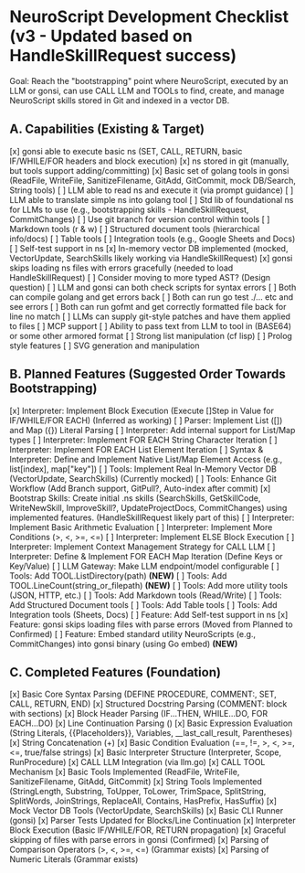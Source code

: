 # NeuroScript Development Checklist (v3 - Updated based on HandleSkillRequest success)

Goal: Reach the "bootstrapping" point where NeuroScript, executed by an LLM or gonsi, can use CALL LLM and TOOLs to find, create, and manage NeuroScript skills stored in Git and indexed in a vector DB.

## A. Capabilities (Existing & Target)

[x] gonsi able to execute basic ns (SET, CALL, RETURN, basic IF/WHILE/FOR headers and block execution)
[x] ns stored in git (manually, but tools support adding/committing)
[x] Basic set of golang tools in gonsi (ReadFile, WriteFile, SanitizeFilename, GitAdd, GitCommit, mock DB/Search, String tools)
[ ] LLM able to read ns and execute it (via prompt guidance)
[ ] LLM able to translate simple ns into golang tool
[ ] Std lib of foundational ns for LLMs to use (e.g., bootstrapping skills - HandleSkillRequest, CommitChanges)
[ ] Use git branch for version control within tools
[ ] Markdown tools (r & w)
[ ] Structured document tools (hierarchical info/docs)
[ ] Table tools
[ ] Integration tools (e.g., Google Sheets and Docs)
[ ] Self-test support in ns
[x] In-memory vector DB implemented (mocked, VectorUpdate, SearchSkills likely working via HandleSkillRequest)
[x] gonsi skips loading ns files with errors gracefully (needed to load HandleSkillRequest)
[ ] Consider moving to more typed AST? (Design question)
[ ] LLM and gonsi can both check scripts for syntax errors
[ ] Both can compile golang and get errors back
[ ] Both can run go test ./... etc and see errors
[ ] Both can run gofmt and get correctly formatted file back for line no match
[ ] LLMs can supply git-style patches and have them applied to files
[ ] MCP support
[ ] Ability to pass text from LLM to tool in (BASE64) or some other armored format
[ ] Strong list manipulation (cf lisp)
[ ] Prolog style features
[ ] SVG generation and manipulation


## B. Planned Features (Suggested Order Towards Bootstrapping)

[x] Interpreter: Implement Block Execution (Execute []Step in Value for IF/WHILE/FOR EACH) (Inferred as working)
[ ] Parser: Implement List ([]) and Map ({}) Literal Parsing
[ ] Interpreter: Add internal support for List/Map types
[ ] Interpreter: Implement FOR EACH String Character Iteration
[ ] Interpreter: Implement FOR EACH List Element Iteration
[ ] Syntax & Interpreter: Define and Implement Native List/Map Element Access (e.g., list[index], map["key"])
[ ] Tools: Implement Real In-Memory Vector DB (VectorUpdate, SearchSkills) (Currently mocked)
[ ] Tools: Enhance Git Workflow (Add Branch support, GitPull?, Auto-index after commit)
[x] Bootstrap Skills: Create initial .ns skills (SearchSkills, GetSkillCode, WriteNewSkill, ImproveSkill?, UpdateProjectDocs, CommitChanges) using implemented features. (HandleSkillRequest likely part of this)
[ ] Interpreter: Implement Basic Arithmetic Evaluation
[ ] Interpreter: Implement More Conditions (>, <, >=, <=)
[ ] Interpreter: Implement ELSE Block Execution
[ ] Interpreter: Implement Context Management Strategy for CALL LLM
[ ] Interpreter: Define & Implement FOR EACH Map Iteration (Define Keys or Key/Value)
[ ] LLM Gateway: Make LLM endpoint/model configurable
[ ] Tools: Add TOOL.ListDirectory(path) **(NEW)**
[ ] Tools: Add TOOL.LineCount(string_or_filepath) **(NEW)**
[ ] Tools: Add more utility tools (JSON, HTTP, etc.)
[ ] Tools: Add Markdown tools (Read/Write)
[ ] Tools: Add Structured Document tools
[ ] Tools: Add Table tools
[ ] Tools: Add Integration tools (Sheets, Docs)
[ ] Feature: Add Self-test support in ns
[x] Feature: gonsi skips loading files with parse errors (Moved from Planned to Confirmed)
[ ] Feature: Embed standard utility NeuroScripts (e.g., CommitChanges) into gonsi binary (using Go embed) **(NEW)**


## C. Completed Features (Foundation)

[x] Basic Core Syntax Parsing (DEFINE PROCEDURE, COMMENT:, SET, CALL, RETURN, END)
[x] Structured Docstring Parsing (COMMENT: block with sections)
[x] Block Header Parsing (IF...THEN, WHILE...DO, FOR EACH...DO)
[x] Line Continuation Parsing ()
[x] Basic Expression Evaluation (String Literals, {{Placeholders}}, Variables, __last_call_result, Parentheses)
[x] String Concatenation (+)
[x] Basic Condition Evaluation (==, !=, >, <, >=, <=, true/false strings)
[x] Basic Interpreter Structure (Interpreter, Scope, RunProcedure)
[x] CALL LLM Integration (via llm.go)
[x] CALL TOOL Mechanism
[x] Basic Tools Implemented (ReadFile, WriteFile, SanitizeFilename, GitAdd, GitCommit)
[x] String Tools Implemented (StringLength, Substring, ToUpper, ToLower, TrimSpace, SplitString, SplitWords, JoinStrings, ReplaceAll, Contains, HasPrefix, HasSuffix)
[x] Mock Vector DB Tools (VectorUpdate, SearchSkills)
[x] Basic CLI Runner (gonsi)
[x] Parser Tests Updated for Blocks/Line Continuation
[x] Interpreter Block Execution (Basic IF/WHILE/FOR, RETURN propagation)
[x] Graceful skipping of files with parse errors in gonsi (Confirmed)
[x] Parsing of Comparison Operators (>, <, >=, <=) (Grammar exists)
[x] Parsing of Numeric Literals (Grammar exists)